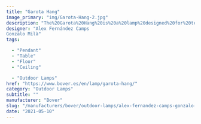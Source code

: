 ```yaml
---
title: "Garota Hang"
image_primary: "img/Garota-Hang-2.jpg"
description: "The%20Garota%20Hang%20is%20a%20lamp%20designed%20for%20terraces%20and%20gardens%20where%20typically%20there%20is%20not%20the%20ability%20for%20conventional%20outdoor%20lighting.%20You%20can%20hang%20from%20a%20tree%20or%20an%20arbor%20with%20the%20provided%20accessory%20allowing%20the%20ability%20to%20tie%20the%20lamp%20temporarily.%20The%20Hang%20accessory%20is%20rubber%20with%20and%20inner%20wire%20enabling%20excellent%20fastening%20while%20maintaining%20its%20form%20despite%20the%20inclement%20weather.%20It%20is%20resistant%20to%20UV%20rays%20and%20allows%20a%20long%20sun%20exposure.%20Use%20caution%20so%20as%20not%20to%20scratch%20or%20mark%20surfaces%20when%20fastening.%20The%20Garota%20Hang%20has%204%20meters%20of%20neoprene%20cable%20with%20plug.%20With%20this%20same%20size%20there%20is%20a%20hard%20wired%20version%20with%20ceiling%20rose%20and%20IP%20-55%20neoprene%20cable.%20In%20all%20cases%20the%20outdoor%20version%20of%20Garota%20incorporates%20a%20small%20elliptical%20polyethylene%20diffuser%20which%20allows%20us%20to%20maintain%20the%20airtight%20LED%20plate.%0A%0A%0A%0A"
designer: "Alex Fernández Camps
Gonzalo Milà"
tags: 

  - "Pendant"
  - "Table"
  - "Floor"
  - "Ceiling"

  - "Outdoor Lamps"
href: "https://www.bover.es/en/lamp/garota-hang/"
category: "Outdoor Lamps"
subtitle: ""
manufacturer: "Bover"
slug: "/manufacturers/bover/outdoor-lamps/alex-fernandez-camps-gonzalo-mila-garota-hang"
date: "2021-05-10"
---
```

